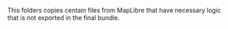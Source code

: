 This folders copies centain files from MapLibre that have necessary logic that is not exported in the final bundle.